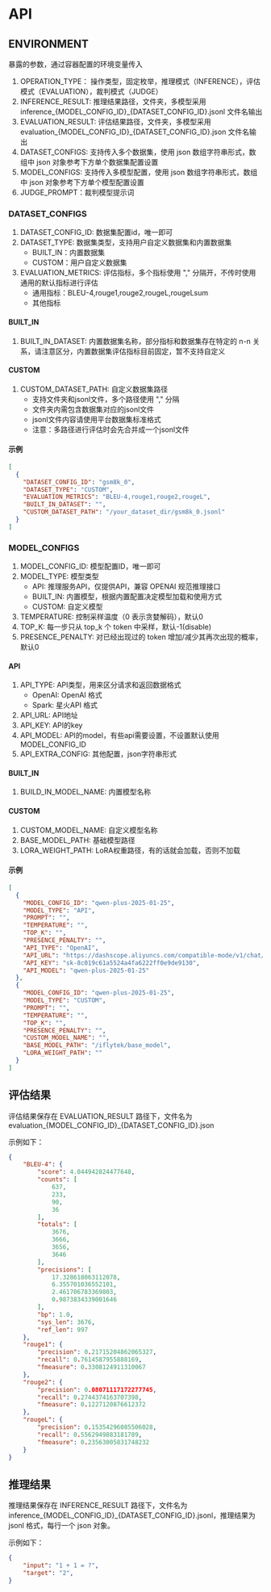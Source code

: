 # API

## ENVIRONMENT

暴露的参数，通过容器配置的环境变量传入

1. OPERATION_TYPE： 操作类型，固定枚举，推理模式（INFERENCE），评估模式（EVALUATION），裁判模式（JUDGE）
2. INFERENCE_RESULT: 推理结果路径，文件夹，多模型采用 inference_{MODEL_CONFIG_ID}_{DATASET_CONFIG_ID}.jsonl 文件名输出
3. EVALUATION_RESULT: 评估结果路径，文件夹，多模型采用 evaluation_{MODEL_CONFIG_ID}_{DATASET_CONFIG_ID}.json 文件名输出
4. DATASET_CONFIGS: 支持传入多个数据集，使用 json 数组字符串形式，数组中 json 对象参考下方单个数据集配置设置
5. MODEL_CONFIGS: 支持传入多模型配置，使用 json 数组字符串形式，数组中 json 对象参考下方单个模型配置设置
6. JUDGE_PROMPT：裁判模型提示词

### DATASET_CONFIGS

1. DATASET_CONFIG_ID: 数据集配置id，唯一即可
2. DATASET_TYPE: 数据集类型，支持用户自定义数据集和内置数据集
	- BUILT_IN：内置数据集
	- CUSTOM：用户自定义数据集
3. EVALUATION_METRICS: 评估指标，多个指标使用 "," 分隔开，不传时使用通用的默认指标进行评估
	- 通用指标：BLEU-4,rouge1,rouge2,rougeL,rougeLsum
	- 其他指标

#### BUILT_IN
1. BUILT_IN_DATASET: 内置数据集名称，部分指标和数据集存在特定的 n-n 关系，请注意区分，内置数据集评估指标目前固定，暂不支持自定义

#### CUSTOM
1. CUSTOM_DATASET_PATH: 自定义数据集路径
	- 支持文件夹和jsonl文件，多个路径使用 "," 分隔
	- 文件夹内需包含数据集对应的jsonl文件
	- jsonl文件内容请使用平台数据集标准格式
	- 注意：多路径进行评估时会先合并成一个jsonl文件


#### 示例

```json
[
  {
    "DATASET_CONFIG_ID": "gsm8k_0",
    "DATASET_TYPE": "CUSTOM",
    "EVALUATION_METRICS": "BLEU-4,rouge1,rouge2,rougeL",
    "BUILT_IN_DATASET": "",
    "CUSTOM_DATASET_PATH": "/your_dataset_dir/gsm8k_0.jsonl"
  }
]
```

### MODEL_CONFIGS
1. MODEL_CONFIG_ID: 模型配置ID，唯一即可
2. MODEL_TYPE: 模型类型
	- API: 推理服务API，仅提供API，兼容 OPENAI 规范推理接口
	- BUILT_IN: 内置模型，根据内置配置决定模型加载和使用方式
	- CUSTOM: 自定义模型
3. TEMPERATURE: 控制采样温度（0 表示贪婪解码），默认0
4. TOP_K: 每一步只从 top_k 个 token 中采样，默认-1(disable)
5. PRESENCE_PENALTY: 对已经出现过的 token 增加/减少其再次出现的概率，默认0

#### API
1. API_TYPE: API类型，用来区分请求和返回数据格式
	- OpenAI: OpenAI 格式
	- Spark: 星火API 格式
2. API_URL: API地址
3. API_KEY: API的key
4. API_MODEL: API的model，有些api需要设置，不设置默认使用MODEL_CONFIG_ID
5. API_EXTRA_CONFIG: 其他配置，json字符串形式

#### BUILT_IN
1. BUILD_IN_MODEL_NAME: 内置模型名称

#### CUSTOM
1. CUSTOM_MODEL_NAME: 自定义模型名称
2. BASE_MODEL_PATH: 基础模型路径
3. LORA_WEIGHT_PATH: LoRA权重路径，有的话就会加载，否则不加载

#### 示例

```json
[
  {
    "MODEL_CONFIG_ID": "qwen-plus-2025-01-25",
    "MODEL_TYPE": "API",
    "PROMPT": "",
    "TEMPERATURE": "",
    "TOP_K": "",
    "PRESENCE_PENALTY": "",
    "API_TYPE": "OpenAI",
    "API_URL": "https://dashscope.aliyuncs.com/compatible-mode/v1/chat/completions",
    "API_KEY": "sk-8c019c61a5524a4fa6222ff0e9de9130",
    "API_MODEL": "qwen-plus-2025-01-25"
  },
  {
    "MODEL_CONFIG_ID": "qwen-plus-2025-01-25",
    "MODEL_TYPE": "CUSTOM",
    "PROMPT": "",
    "TEMPERATURE": "",
    "TOP_K": "",
    "PRESENCE_PENALTY": "",
    "CUSTOM_MODEL_NAME": "",
    "BASE_MODEL_PATH": "/iflytek/base_model",
    "LORA_WEIGHT_PATH": ""
  }
]
```

## 评估结果
评估结果保存在 EVALUATION_RESULT 路径下，文件名为 evaluation_{MODEL_CONFIG_ID}_{DATASET_CONFIG_ID}.json

示例如下：
```json
{
    "BLEU-4": {
        "score": 4.044942824477648,
        "counts": [
            637,
            233,
            90,
            36
        ],
        "totals": [
            3676,
            3666,
            3656,
            3646
        ],
        "precisions": [
            17.328618063112078,
            6.355701036552101,
            2.461706783369803,
            0.9873834339001646
        ],
        "bp": 1.0,
        "sys_len": 3676,
        "ref_len": 997
    },
    "rouge1": {
        "precision": 0.21715204862065327,
        "recall": 0.7614587955888169,
        "fmeasure": 0.3308124911310067
    },
    "rouge2": {
        "precision": 0.08071117172277745,
        "recall": 0.2744374163707398,
        "fmeasure": 0.1227120876612372
    },
    "rougeL": {
        "precision": 0.15354296085506028,
        "recall": 0.5562949883181789,
        "fmeasure": 0.23563005831748232
    }
}
```

## 推理结果
推理结果保存在 INFERENCE_RESULT 路径下，文件名为 inference_{MODEL_CONFIG_ID}_{DATASET_CONFIG_ID}.jsonl，推理结果为 jsonl 格式，每行一个 json 对象。

示例如下：
```json
{
    "input": "1 + 1 = ?",
    "target": "2",
}
```
